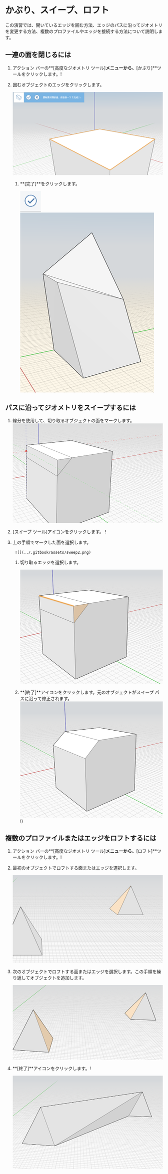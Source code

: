 # かぶり、スイープ、ロフト

この演習では、開いているエッジを囲む方法、エッジのパスに沿ってジオメトリを変更する方法、複数のプロファイルやエッジを接続する方法について説明します。

## 一連の面を閉じるには

1. アクション バーの**[高度なジオメトリ ツール]**メニューから、**[かぶり]**ツールをクリックします。\![](<../.gitbook/assets/cover-tool (1).png>)
2.  囲むオブジェクトのエッジをクリックします。

    <img src="../.gitbook/assets/cover_tool1.png" alt="" data-size="original">

    1.  **[完了]**をクリックします。

        <img src="../.gitbook/assets/guid-e23d787e-5f90-4de1-b690-03306f0cb4b2-low (1) (1) (2).png" alt="" data-size="original"><img src="../.gitbook/assets/cover-finish.PNG" alt="" data-size="original">

## パスに沿ってジオメトリをスイープするには

1. 線分を使用して、切り取るオブジェクトの面をマークします。![](../.gitbook/assets/sweep.png)
2. [スイープ ツール]アイコンをクリックします。 \![](<../.gitbook/assets/sweep-tool (1).png>)
3.  上の手順でマークした面を選択します。

    ```
     ![](../.gitbook/assets/sweep2.png) 
    ```

    1.  切り取るエッジを選択します。

        <img src="../.gitbook/assets/sweep3.png" alt="" data-size="original">
    2. **[終了]**アイコンをクリックします。元のオブジェクトがスイープ パスに沿って修正されます。![](../.gitbook/assets/sweep4.png)\![](<../.gitbook/assets/guid-e23d787e-5f90-4de1-b690-03306f0cb4b2-low (1) (1) (1).png>))

## 複数のプロファイルまたはエッジをロフトするには

1. アクション バーの**[高度なジオメトリ ツール]**メニューから、**[ロフト]**ツールをクリックします。\![](<../.gitbook/assets/loft-tool (1).png>)
2.  最初のオブジェクトでロフトする面またはエッジを選択します。

    <img src="../.gitbook/assets/loft1.png" alt="" data-size="original">
3.  次のオブジェクトでロフトする面またはエッジを選択します。この手順を繰り返してオブジェクトを追加します。

    <img src="../.gitbook/assets/loft2.png" alt="" data-size="original">
4.  **[終了]**アイコンをクリックします。\![](<../.gitbook/assets/guid-e23d787e-5f90-4de1-b690-03306f0cb4b2-low (1) (1) (2) (1).png>)

    <img src="../.gitbook/assets/loft3.png" alt="" data-size="original">

